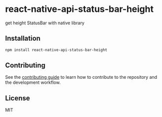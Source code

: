 # react-native-api-status-bar-height

get height StatusBar with native library

## Installation

```sh
npm install react-native-api-status-bar-height
```
## Contributing

See the [contributing guide](CONTRIBUTING.md) to learn how to contribute to the repository and the development workflow.

## License

MIT
